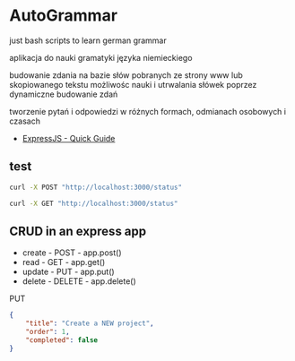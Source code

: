 # AutoGrammar
just bash scripts to learn german grammar

aplikacja do nauki gramatyki języka niemieckiego

budowanie zdania na bazie słów pobranych ze strony www lub skopiowanego tekstu
możliwośc nauki i utrwalania słówek poprzez dynamiczne budowanie zdań

tworzenie pytań i odpowiedzi w różnych formach, odmianach osobowych i czasach


+ [ExpressJS - Quick Guide](https://www.tutorialspoint.com/expressjs/expressjs_quick_guide.htm)


## test

```bash
curl -X POST "http://localhost:3000/status"
```
```bash
curl -X GET "http://localhost:3000/status"
```

## CRUD in an express app

+ create - POST - app.post() 
+ read - GET - app.get() 
+ update - PUT - app.put() 
+ delete - DELETE - app.delete()


PUT

```json
{
    "title": "Create a NEW project",
    "order": 1,
    "completed": false
}
```